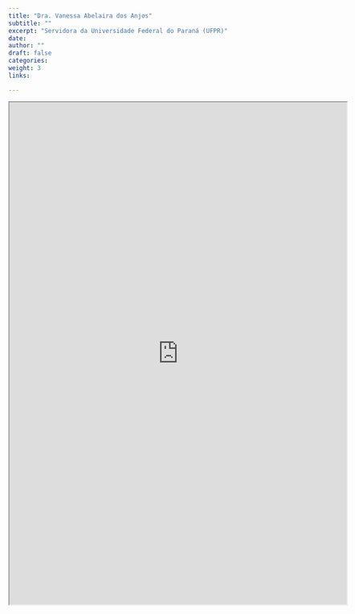 ```yaml
---
title: "Dra. Vanessa Abelaira dos Anjos"
subtitle: ""
excerpt: "Servidora da Universidade Federal do Paraná (UFPR)"
date: 
author: ""
draft: false
categories:
weight: 3
links: 

---
```


<iframe src="http://lattes.cnpq.br/2436088207714529" width="672" height="1000" data-external="1"></iframe>
